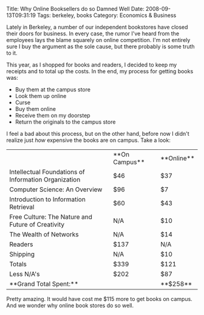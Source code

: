 Title: Why Online Booksellers do so Damned Well
Date: 2008-09-13T09:31:19
Tags: berkeley, books
Category: Economics & Business

Lately in Berkeley, a number of our independent bookstores have closed their doors for business. In every case, the rumor I've heard from the employees lays the blame squarely on online competition. I'm not entirely sure I buy the argument as the sole cause, but there probably is some truth to it. 

This year, as I shopped for books and readers, I decided to keep my receipts and to total up the costs. In the end, my process for getting books was:

 - Buy them at the campus store
 - Look them up online
 - Curse
 - Buy them online
 - Receive them on my doorstep
 - Return the originals to the campus store

I feel a bad about this process, but on the other hand, before now I didn't realize just *how* expensive the books are on campus. Take a look:
<table>
<tr>
	<td></td>
	<td>**On Campus**</td>
	<td>**Online**</td>
</tr>
<tr>
	<td>Intellectual Foundations of Information Organization</td>
	<td>$46</td>
	<td>$37</td>
</tr>
<tr>
	<td>Computer Science: An Overview</td>
	<td>$96</td>
	<td>$7</td>
</tr>
<tr>
	<td>Introduction to Information Retrieval</td>
	<td>$60</td>
	<td>$43</td>
</tr>
<tr>
	<td>Free Culture: The Nature and Future of Creativity</td>
	<td>N/A</td>
	<td>$10</td>
</tr>
<tr>
	<td>The Wealth of Networks</td>
	<td>N/A</td>
	<td>$14</td>
</tr>
<tr>
	<td>Readers</td>
	<td>$137</td>
	<td>N/A</td>
</tr>	
<tr>
	<td>Shipping</td>
	<td>N/A</td>
	<td>$10</td>
</tr>
<tr>
	<td>Totals</td>
	<td>$339</td>
	<td>$121</td>
</tr>
<tr>
	<td>Less N/A's</td>
	<td>$202</td>
	<td>$87</td>
</tr>
<tr>
	<td>**Grand Total Spent:**</td>
	<td></td>
	<td>**$258**</td>
</tr>
</table>

Pretty amazing. It would have cost me $115 more to get books on campus. And we wonder why online book stores do so well. 
